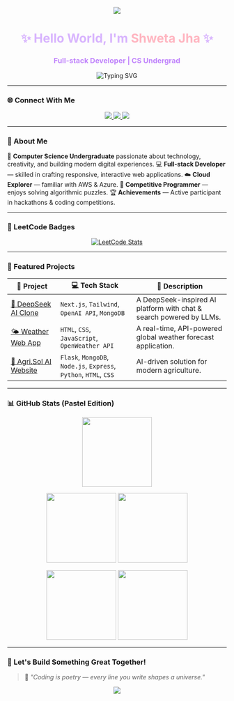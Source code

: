 <!-- 🌸 Soft Galaxy Mist Theme by Shweta Jha 🌸 -->

<!-- A dreamy pastel pink & purple portfolio README -->

<p align="center">
  <img src="https://capsule-render.vercel.app/api?type=waving&height=150&color=gradient&customColorList=0:ffb6c1,50:d8b4fe,100:c084fc&section=header" />
</p>

<h1 align="center" style="color:#d8b4fe;">✨ Hello World, I'm <span style="color:#ffb6c1;">Shweta Jha</span> ✨</h1>
<h3 align="center" style="color:#c084fc;">Full-stack Developer | CS Undergrad</h3>

<p align="center">
  <img src="https://readme-typing-svg.herokuapp.com?font=Poppins&size=22&duration=2500&pause=1000&color=EFB6FF&center=true&vCenter=true&width=500&lines=Welcome+to+my+GitHub+Universe!;I+craft+code+with+creativity.;Let's+build+and+innovate+together!+🚀" alt="Typing SVG" />
</p>

---

### 🌐 Connect With Me

<p align="center">
  <a href="https://www.linkedin.com/in/heyitssj" target="_blank">
    <img src="https://img.shields.io/badge/LinkedIn-%23d8b4fe.svg?&style=for-the-badge&logo=linkedin&logoColor=white" />
  </a>
  <a href="https://leetcode.com/u/heyitsj/" target="_blank">
    <img src="https://img.shields.io/badge/LeetCode-%23ffb6c1.svg?&style=for-the-badge&logo=leetcode&logoColor=black" />
  </a>
  <a href="https://github.com/heyitsj-git" target="_blank">
    <img src="https://img.shields.io/badge/GitHub-%23c084fc.svg?&style=for-the-badge&logo=github&logoColor=white" />
  </a>
</p>

---

### 🧠 About Me

💫 **Computer Science Undergraduate** passionate about technology, creativity, and building modern digital experiences.
💻 **Full-stack Developer** — skilled in crafting responsive, interactive web applications.
☁️ **Cloud Explorer** — familiar with AWS & Azure.
🧩 **Competitive Programmer** — enjoys solving algorithmic puzzles.
🏆 **Achievements** — Active participant in hackathons & coding competitions.

---

### 🧩 LeetCode Badges

<p align="center">
  <a href="https://leetcode.com/u/heyitsj/">
    <img src="https://leetcard.jacoblin.cool/heyitsj?theme=light&font=Poppins&ext=heatmap" alt="LeetCode Stats" />
  </a>
</p>

---

### 🚀 Featured Projects

| 🌟 Project                                                                    | 💻 Tech Stack                                                     | 📝 Description                                                      |
| ----------------------------------------------------------------------------- | ----------------------------------------------------------------- | ------------------------------------------------------------------- |
| [🤖 DeepSeek AI Clone](https://github.com/heyitsj-git/deepseek-ai-clone)      | `Next.js`, `Tailwind`, `OpenAI API`, `MongoDB`                    | A DeepSeek-inspired AI platform with chat & search powered by LLMs. |
| [🌤️ Weather Web App](https://github.com/heyitsj-git/Weather-Forecast-WebApp) | `HTML`, `CSS`, `JavaScript`, `OpenWeather API`                    | A real-time, API-powered global weather forecast application.       |
| [🌾 Agri.Sol AI Website](https://github.com/heyitsj-git/AgriSol-WebApp)       | `Flask`, `MongoDB`, `Node.js`, `Express`, `Python`, `HTML`, `CSS` | AI-driven solution for modern agriculture.                          |

---

### 📊 GitHub Stats (Pastel Edition)

<p align="center">
  <img height="160em" src="https://streak-stats.demolab.com?user=heyitsj-git&theme=violet-pink&hide_border=false&border_radius=10"/>
</p>

<p align="center">
  <img height="160em" src="https://github-profile-summary-cards.vercel.app/api/cards/stats?username=heyitsj-git&theme=dracula"/>
  <img height="160em" src="https://github-profile-summary-cards.vercel.app/api/cards/repos-per-language?username=heyitsj-git&theme=dracula"/>
</p>

<p align="center">
  <img height="160em" src="https://github-profile-summary-cards.vercel.app/api/cards/productive-time?username=heyitsj-git&theme=dracula&utcOffset=8"/>
  <img height="160em" src="https://github-profile-summary-cards.vercel.app/api/cards/profile-details?username=heyitsj-git&theme=dracula"/>
</p>

---

### 🥂 Let's Build Something Great Together!

> 💜 *"Coding is poetry — every line you write shapes a universe."*

<p align="center">
  <img src="https://capsule-render.vercel.app/api?type=waving&height=120&color=gradient&customColorList=0:c084fc,50:d8b4fe,100:ffb6c1&section=footer" />
</p>
